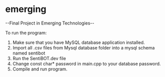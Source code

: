 # emerging

--Final Project in Emerging Technologies--

To run the program:

1. Make sure that you have MySQL database application installed.
2. Import all .csv files from Mysql database folder into a mysql schema named sentibot
2. Run the SentiBOT.dev file
3. Change const char* password in main.cpp to your database password.
4. Compile and run program. 

